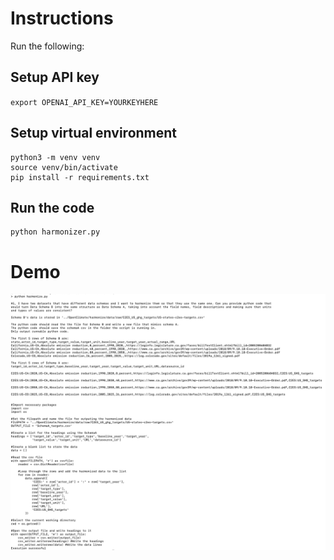 # Instructions

Run the following:

## Setup API key
`export OPENAI_API_KEY=YOURKEYHERE`

## Setup virtual environment

```
python3 -m venv venv
source venv/bin/activate
pip install -r requirements.txt
```

## Run the code
```
python harmonizer.py
```

# Demo
![Example image of running the harmonizer code](example.png "Harmonization")
